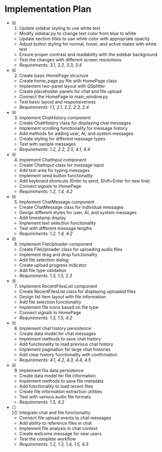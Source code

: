 # Implementation Plan

- [x] 1. Update sidebar styling to use white text


  - Modify sidebar.py to change text color from blue to white
  - Update section titles to use white color with appropriate opacity
  - Adjust button styling for normal, hover, and active states with white text
  - Ensure proper contrast and readability with the sidebar background
  - Test the changes with different screen resolutions
  - _Requirements: 3.1, 3.2, 3.3, 3.4_

- [x] 2. Create basic HomePage structure



  - Create home_page.py file with HomePage class
  - Implement two-panel layout with QSplitter
  - Create placeholder panels for chat and file upload
  - Connect the HomePage to main_window.py
  - Test basic layout and responsiveness
  - _Requirements: 1.1, 2.1, 2.2, 2.3, 2.4_

- [x] 3. Implement ChatHistory component



  - Create ChatHistory class for displaying chat messages
  - Implement scrolling functionality for message history
  - Add methods for adding user, AI, and system messages
  - Create styling for different message types
  - Test with sample messages
  - _Requirements: 1.2, 2.2, 2.5, 4.1, 4.4_

- [x] 4. Implement ChatInput component



  - Create ChatInput class for message input
  - Add text area for typing messages
  - Implement send button functionality
  - Add keyboard shortcuts (Enter to send, Shift+Enter for new line)
  - Connect signals to HomePage
  - _Requirements: 1.2, 1.4, 4.2_

- [x] 5. Implement ChatMessage component


  - Create ChatMessage class for individual messages
  - Design different styles for user, AI, and system messages
  - Add timestamp display
  - Implement text selection functionality
  - Test with different message lengths
  - _Requirements: 1.2, 1.4, 4.2_

- [x] 6. Implement FileUploader component




  - Create FileUploader class for uploading audio files
  - Implement drag and drop functionality
  - Add file selection dialog
  - Create upload progress indicator
  - Add file type validation
  - _Requirements: 1.3, 1.5, 2.3_

- [x] 7. Implement RecentFilesList component

  - Create RecentFilesList class for displaying uploaded files
  - Design list item layout with file information
  - Add file selection functionality
  - Implement file icons based on file type
  - Connect signals to HomePage
  - _Requirements: 1.3, 1.5, 4.2_

- [x] 8. Implement chat history persistence








  - Create data model for chat messages
  - Implement methods to save chat history
  - Add functionality to load previous chat history
  - Implement pagination for large chat histories
  - Add clear history functionality with confirmation
  - _Requirements: 4.1, 4.2, 4.3, 4.4, 4.5_

- [x] 9. Implement file data persistence





  - Create data model for file information
  - Implement methods to save file metadata
  - Add functionality to load recent files
  - Create file information extraction utilities
  - Test with various audio file formats
  - _Requirements: 1.5, 4.2_

- [ ] 10. Integrate chat and file functionality
  - Connect file upload events to chat messages
  - Add ability to reference files in chat
  - Implement file analysis in chat context
  - Create welcome message for new users
  - Test the complete workflow
  - _Requirements: 1.2, 1.3, 1.4, 1.5, 4.3_